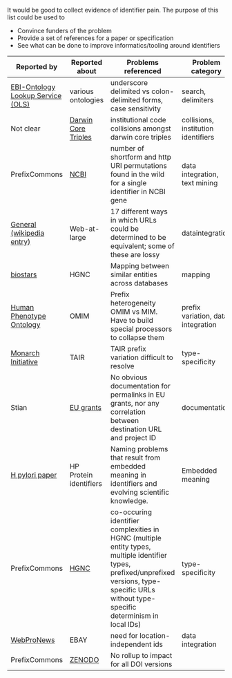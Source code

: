 It would be good to collect evidence of identifier pain. The purpose of this list could be used to 
* Convince funders of the problem
* Provide a set of references for a paper or specification
* See what can be done to improve informatics/tooling around identifiers

Reported by | Reported about | Problems referenced | Problem category
------|-----|----|----
[EBI-Ontology Lookup Service (OLS)](https://github.com/EBISPOT/OLS/issues/50#issuecomment-188312663)| various ontologies | underscore delimited vs colon-delimited forms, case sensitivity | search, delimiters
Not clear | [Darwin Core Triples](https://docs.google.com/spreadsheets/d/1IoyLuuJvmGhma-cGlmjIQKs65qq-YEXWiZNc1lZen_c/edit#gid=0) | institutional code collisions amongst darwin core triples | collisions, institution identifiers
PrefixCommons | [NCBI](https://docs.google.com/spreadsheets/d/1OCJuB5obyKsOY-_Fc9-QTj2m1KTiGfEien5NxQyGFAQ/edit#gid=19403651) | number of shortform and http URI permutations found in the wild for a single identifier in NCBI gene | data integration, text mining
[General (wikipedia entry)](https://en.wikipedia.org/wiki/URL_normalization) | Web-at-large | 17 different ways in which URLs could be determined to be equivalent; some of these are lossy | dataintegration
[biostars](https://www.biostars.org/p/164441/)| HGNC | Mapping between similar entities across databases | mapping
[Human Phenotype Ontology](https://github.com/monarch-initiative/hpo-annotation-data/issues/101) |OMIM|Prefix heterogeneity OMIM vs MIM. Have to build special processors to collapse them | prefix variation, data integration
[Monarch Initiative](https://github.com/monarch-initiative/dipper/issues/158) | TAIR| TAIR prefix variation difficult to resolve | type-specificity
Stian |[EU grants](https://twitter.com/soilandreyes/status/715179029947686914) |No obvious documentation for permalinks in EU grants, nor any correlation between destination URL and project ID | documentation
[H pylori paper](http://journals.iucr.org/f/issues/2016/04/00/hv9323/index.html)|HP Protein identifiers | Naming problems that result from embedded meaning in identifiers and evolving scientific knowledge. | Embedded meaning
PrefixCommons | [HGNC](https://github.com/prefixcommons/operations/issues/19) | co-occuring identifier complexities in HGNC (multiple entity types, multiple identifier types, prefixed/unprefixed versions, type-specific URLs without type-specific determinism in local IDs)|type-specificity
[WebProNews](http://www.webpronews.com/ebay-improves-search-product-identifiers-2016-04/)|EBAY|need for location-independent ids|data integration
PrefixCommons|[ZENODO](https://zenodo.org/record/31765#.VyJbvaODGko) | No rollup to impact for all DOI versions


